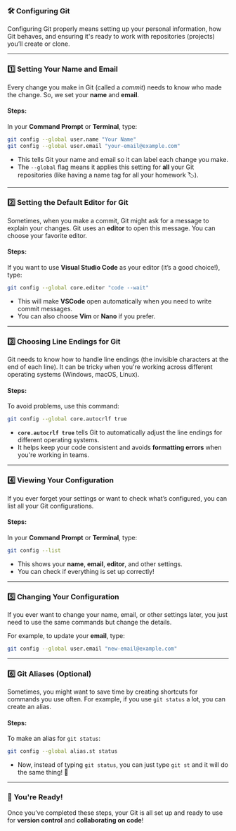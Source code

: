 ### 🛠️ **Configuring Git**
Configuring Git properly means setting up your personal information, how Git behaves, and ensuring it's ready to work with repositories (projects) you’ll create or clone. 

---

### 1️⃣ **Setting Your Name and Email**  
Every change you make in Git (called a *commit*) needs to know who made the change. So, we set your **name** and **email**.

#### Steps:
In your **Command Prompt** or **Terminal**, type:

```bash
git config --global user.name "Your Name"
git config --global user.email "your-email@example.com"
```

- This tells Git your name and email so it can label each change you make.
- The `--global` flag means it applies this setting for **all** your Git repositories (like having a name tag for all your homework 🏷️).

---

### 2️⃣ **Setting the Default Editor for Git**  
Sometimes, when you make a commit, Git might ask for a message to explain your changes. Git uses an **editor** to open this message. You can choose your favorite editor.

#### Steps:
If you want to use **Visual Studio Code** as your editor (it’s a good choice!), type:

```bash
git config --global core.editor "code --wait"
```

- This will make **VSCode** open automatically when you need to write commit messages.
- You can also choose **Vim** or **Nano** if you prefer.

---

### 3️⃣ **Choosing Line Endings for Git**  
Git needs to know how to handle line endings (the invisible characters at the end of each line). It can be tricky when you're working across different operating systems (Windows, macOS, Linux). 

#### Steps:
To avoid problems, use this command:

```bash
git config --global core.autocrlf true
```

- **`core.autocrlf true`** tells Git to automatically adjust the line endings for different operating systems. 
- It helps keep your code consistent and avoids **formatting errors** when you're working in teams.

---

### 4️⃣ **Viewing Your Configuration**
If you ever forget your settings or want to check what’s configured, you can list all your Git configurations.

#### Steps:
In your **Command Prompt** or **Terminal**, type:

```bash
git config --list
```

- This shows your **name**, **email**, **editor**, and other settings.
- You can check if everything is set up correctly!

---

### 5️⃣ **Changing Your Configuration**
If you ever want to change your name, email, or other settings later, you just need to use the same commands but change the details. 

For example, to update your **email**, type:

```bash
git config --global user.email "new-email@example.com"
```

---

### 6️⃣ **Git Aliases (Optional)**
Sometimes, you might want to save time by creating shortcuts for commands you use often. For example, if you use `git status` a lot, you can create an alias.

#### Steps:
To make an alias for `git status`:

```bash
git config --global alias.st status
```

- Now, instead of typing `git status`, you can just type `git st` and it will do the same thing! 🚀

---

### 🎉 **You're Ready!**
Once you’ve completed these steps, your Git is all set up and ready to use for **version control** and **collaborating on code**!

